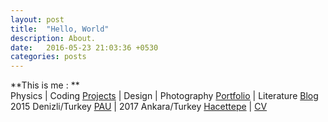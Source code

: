 ```yaml
---
layout: post
title:  "Hello, World"
description: About.
date:   2016-05-23 21:03:36 +0530
categories: posts
---
```


**This is me : **  
Physics | Coding [Projects](https://github.com/ozlemekici?tab=repositories) | Design | Photography [Portfolio](https://www.instagram.com/ozzlemekici) | Literature [Blog](https://www.levlaninnotdefteri.com/)
<br/>
2015 Denizli/Turkey [PAU](http://www.pau.edu.tr/) | 2017 Ankara/Turkey [Hacettepe](http://www.hacettepe.edu.tr/) | [CV](https://drive.google.com/file/d/1BgALtpiOltBLnW3u0dIPf-dVo9qaaP59/view?usp=sharing)
